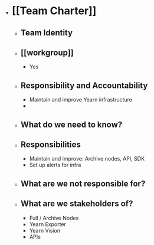 - # [[Team Charter]]
    - ## Team Identity
    - ## [[workgroup]]
        - Yes
    - ## Responsibility and Accountability
        - Maintain and improve Yearn infrastructure
        - 
    - ## What do we need to know?
    - ## Responsibilities
        - Maintain and improve: Archive nodes, API, SDK
        - Set up alerts for infra
    - ## What are we not responsible for?
    - ## What are we stakeholders of?
        - Full / Archive Nodes
        - Yearn Exporter
        - Yearn Vision
        - APIs
